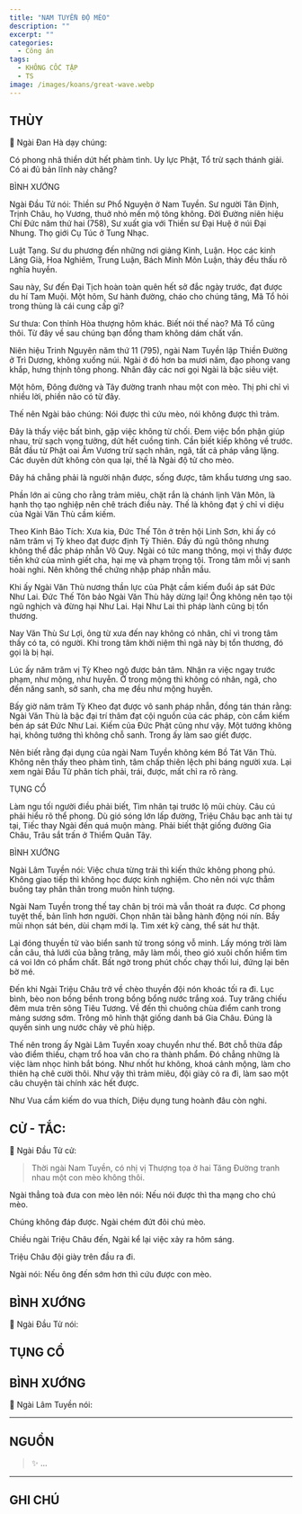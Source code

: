 ```yaml
---
title: "NAM TUYỀN ĐỘ MÈO"
description: ""
excerpt: ""
categories:
  - Công án
tags:
  - KHÔNG CỐC TẬP
  - TS 
image: /images/koans/great-wave.webp
---
```


## THÙY

📢 Ngài Đan Hà dạy chúng:

Có phong nhã thiền dứt hết phàm tình. Uy lực Phật, Tổ trừ sạch thánh giải. Có ai đủ bản lĩnh này chăng?



BÌNH XƯỚNG

Ngài Đầu Tử nói: Thiền sư Phổ Nguyện ở Nam Tuyền. Sư người Tân Định, Trịnh Châu, họ Vương, thuở nhỏ mến mộ tông không. Đời Đường niên hiệu Chí Đức năm thứ hai (758), Sư xuất gia với Thiền sư Đại Huệ ở núi Đại Nhung. Thọ giới Cụ Túc ở Tung Nhạc.

Luật Tạng. Sư du phương đến những nơi giảng Kinh, Luận. Học các kinh Lăng Già, Hoa Nghiêm, Trung Luận, Bách Minh Môn Luận, thảy đều thấu rõ nghĩa huyền.

Sau này, Sư đến Đại Tịch hoàn toàn quên hết sở đắc ngày trước, đạt được du hí Tam Muội. Một hôm, Sư hành đường, cháo cho chúng tăng, Mã Tổ hỏi trong thùng là cái cung cấp gì?

Sư thưa: Con thỉnh Hòa thượng hôm khác. Biết nói thế nào? Mã Tổ cũng thôi. Từ đây về sau chúng bạn đồng tham không dám chất vấn.

Niên hiệu Trinh Nguyên năm thứ 11 (795), ngài Nam Tuyền lập Thiền Đường ở Trì Dương, không xuống núi. Ngài ở đó hơn ba mươi năm, đạo phong vang khắp, hưng thịnh tông phong. Nhân đây các nơi gọi Ngài là bậc siêu việt.

Một hôm, Đông đường và Tây đường tranh nhau một con mèo. Thị phi chỉ vì nhiều lời, phiền não có từ đây.

Thế nên Ngài bảo chúng: Nói được thì cứu mèo, nói không được thì trảm.

Đây là thấy việc bất bình, gặp việc không từ chối. Đem việc bổn phận giúp nhau, trừ sạch vọng tưởng, dứt hết cuồng tinh. Cần biết kiếp không về trước. Bắt đầu từ Phật oai Âm Vương trừ sạch nhân, ngã, tất cả pháp vắng lặng. Các duyên dứt không còn qua lại, thế là Ngài độ tử cho mèo.

Đây há chẳng phải là người nhận được, sống được, tâm khẩu tương ưng sao.

Phần lớn ai cũng cho rằng trảm miêu, chặt rắn là chánh lịnh Vân Môn, là hạnh thọ tạo nghiệp nên chê trách điều này. Thế là không đạt ý chỉ vi diệu của Ngài Văn Thù cầm kiếm.

Theo Kinh Bảo Tích: Xưa kia, Đức Thế Tôn ở trên hội Linh Sơn, khi ấy có năm trăm vị Tỳ kheo đạt được định Tỳ Thiên. Đầy đủ ngũ thông nhưng không thể đắc pháp nhẫn Vô Quy. Ngài có tức mang thông, mọi vị thấy được tiền khứ của mình giết cha, hại mẹ và phạm trọng tội. Trong tâm mỗi vị sanh hoài nghi. Nên không thể chứng nhập pháp nhẫn mầu.

Khi ấy Ngài Văn Thù nương thần lực của Phật cầm kiếm đuổi áp sát Đức Như Lai. Đức Thế Tôn bảo Ngài Văn Thù hãy dừng lại! Ông không nên tạo tội ngũ nghịch và đừng hại Như Lai. Hại Như Lai thì pháp lành cũng bị tổn thương.

Nay Văn Thù Sư Lợi, ông từ xưa đến nay không có nhân, chỉ vì trong tâm thấy có ta, có người. Khi trong tâm khởi niệm thì ngã này bị tổn thương, đó gọi là bị hại.

Lúc ấy năm trăm vị Tỳ Kheo ngộ được bản tâm. Nhận ra việc ngay trước phạm, như mộng, như huyễn. Ở trong mộng thì không có nhân, ngã, cho đến năng sanh, sở sanh, cha mẹ đều như mộng huyễn.

Bấy giờ năm trăm Tỳ Kheo đạt được vô sanh pháp nhẫn, đồng tán thán rằng: Ngài Văn Thù là bậc đại trí thâm đạt cội nguồn của các pháp, còn cầm kiếm bén áp sát Đức Như Lai. Kiếm của Đức Phật cũng như vậy. Một tướng không hại, không tướng thì không chỗ sanh. Trong ấy làm sao giết được.

Nên biết rằng đại dụng của ngài Nam Tuyền không kém Bồ Tát Văn Thù. Không nên thấy theo phàm tình, tâm chấp thiên lệch phi báng người xưa. Lại xem ngài Đầu Tử phân tích phải, trái, được, mất chỉ ra rõ ràng.

TỤNG CỔ

Làm ngu tối người điều phải biết,
Tìm nhân tại trước lộ mũi chùy.
Câu cú phải hiểu rõ thể phong.
Dù gió sóng lớn lấp đường,
Triệu Châu bạc anh tài tự tại,
Tiếc thay Ngài đến quá muộn màng.
Phải biết thật giống đường Gia Châu,
Trâu sắt trấn ở Thiểm Quân Tây.

BÌNH XƯỚNG

Ngài Lâm Tuyền nói: Việc chưa từng trải thì kiến thức không phong phú. Không giao tiếp thì không học được kinh nghiệm. Cho nên nói vực thẳm buông tay phân thân trong muôn hình tượng.

Ngài Nam Tuyền trong thế tay chân bị trói mà vẫn thoát ra được. Cơ phong tuyệt thế, bản lĩnh hơn người. Chọn nhân tài bằng hành động nói nín. Bầy mũi nhọn sát bén, dùi chạm mới lạ. Tìm xét kỹ càng, thể sát hư thật.

Lại đóng thuyền tử vào biển sanh tử trong sóng vỗ minh. Lấy móng trời làm cần câu, thả lưới của bằng trăng, mây làm mồi, theo gió xuôi chốn hiểm tìm cá voi lớn có phẩm chất. Bất ngờ trong phút chốc chạy thối lui, đứng lại bên bờ mé.

Đến khi Ngài Triệu Châu trở về chèo thuyền đội nón khoác tối ra đi. Lục bình, bèo non bồng bềnh trong bồng bổng nước trắng xoá. Tuy trăng chiếu đêm mưa trên sông Tiêu Tương. Về đến thì chuông chùa điểm canh trong mảng sương sớm. Trông mô hình thật giống danh bá Gia Châu. Đúng là quyền sinh ung nước chảy vẽ phù hiệp.

Thế nên trong ấy Ngài Lâm Tuyền xoay chuyển như thế. Bớt chỗ thừa đắp vào điểm thiếu, chạm trổ hoa văn cho ra thành phẩm. Đó chẳng những là việc làm nhọc hình bắt bóng. Như nhốt hư không, khoá cảnh mộng, làm cho thiên hạ chê cười thôi. Như vậy thì trảm miêu, đội giày cỏ ra đi, làm sao một câu chuyện tài chính xác hết được.

Như Vua cầm kiếm do vua thích,
Diệu dụng tung hoành đâu còn nghi.


## CỬ - TẮC:

📢 Ngài Đầu Tử cử:

> Thời ngài Nam Tuyền, có nhị vị Thượng tọa ở hai Tăng Đường tranh nhau một con mèo không thôi.

Ngài thẳng toà đưa con mèo lên nói: Nếu nói được thì tha mạng cho chú mèo.

Chúng không đáp được. Ngài chém đứt đôi chú mèo.

Chiều ngài Triệu Châu đến, Ngài kể lại việc xảy ra hôm sáng.

Triệu Châu đội giày trên đầu ra đi.

Ngài nói: Nếu ông đến sớm hơn thì cứu được con mèo.

## BÌNH XƯỚNG

📢 Ngài Đầu Tử nói:



## TỤNG CỔ

> 

## BÌNH XƯỚNG

📢 Ngài Lâm Tuyền nói:



<hr class="blog-rule" />

## NGUỒN

> ✨ ...

<hr class="blog-rule" />

## GHI CHÚ

[^1]: ⭐️ <a href="/masters/Shaoshan-Huanpu" target="_blank">🔗 TS </a>
